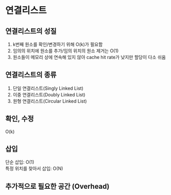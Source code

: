 # 연결리스트

## 연결리스트의 성질

1. k번째 원소를 확인/변경하기 위해 O(k)가 필요함
2. 임의의 위치에 원소를 추가/임의 위치의 원소 제거는 O(1)
3. 원소들이 메모리 상에 연속해 있지 않아 cache hit rate가 낮지만 할당이 다소 쉬움

## 연결리스트의 종류
1. 단일 연결리스트(Singly Linked List)
2. 이중 연결리스트(Doubly Linked List)
3. 원형 연결리스트(Circular Linked List)

## 확인, 수정

O(k)

## 삽입

단순 삽입: O(1)  
특정 위치를 찾아서 삽입: O(N)

## 추가적으로 필요한 공간 (Overhead)


